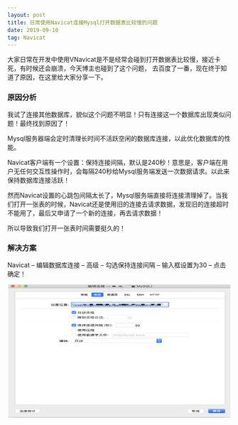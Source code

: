 ```yaml
---
layout: post
title: 日常使用Navicat连接Mysql打开数据表比较慢的问题
date: 2019-09-10 
tag: Navicat
---
```



大家日常在开发中使用VNavicat是不是经常会碰到打开数据表比较慢，接近卡死，有时候还会崩溃，今天博主也碰到了这个问题，
去百度了一番，现在终于知道了原因，在这里给大家分享一下。

### 原因分析     

我试了连接其他数据库，貌似这个问题不明显！只有连接这一个数据库出现类似问题！最终找到原因了！

Mysql服务器端会定时清理长时间不活跃空闲的数据库连接，以此优化数据库的性能。

Navicat客户端有一个设置：保持连接间隔，默认是240秒！意思是，客户端在用户无任何交互性操作时，会每隔240秒给Mysql服务端发送一次数据请求。以此来保持数据库连接活跃！

然而Navicat设置的心跳包间隔太长了，Mysql服务端直接将连接清理掉了。当我们打开一张表的时候，Navicat还是使用旧的连接去请求数据，发现旧的连接超时不能用了，最后又申请了一个新的连接，再去请求数据！

所以导致我们打开一张表时间需要挺久的！

### 解决方案   

Navicat – 编辑数据库连接 – 高级 – 勾选保持连接间隔 – 输入框设置为30 – 点击确定！

<div align="center">
	<img src="/images/posts/codeImg/navicat.png" height="300" width="500">  
</div> 